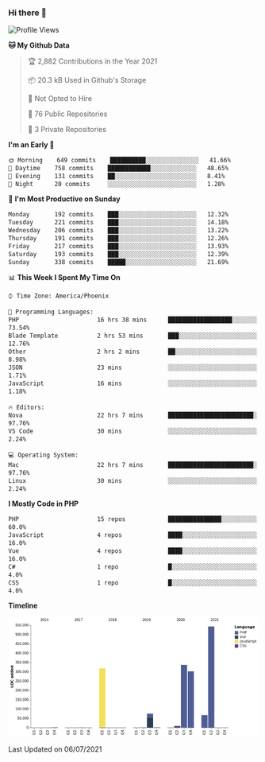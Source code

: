 ### Hi there 👋

<!--START_SECTION:waka-->
![Profile Views](http://img.shields.io/badge/Profile%20Views-7-blue)

**🐱 My Github Data** 

> 🏆 2,882 Contributions in the Year 2021
 > 
> 📦 20.3 kB Used in Github's Storage 
 > 
> 🚫 Not Opted to Hire
 > 
> 📜 76 Public Repositories 
 > 
> 🔑 3 Private Repositories  
 > 
**I'm an Early 🐤** 

```text
🌞 Morning    649 commits    ██████████░░░░░░░░░░░░░░░   41.66% 
🌆 Daytime    758 commits    ████████████░░░░░░░░░░░░░   48.65% 
🌃 Evening    131 commits    ██░░░░░░░░░░░░░░░░░░░░░░░   8.41% 
🌙 Night      20 commits     ░░░░░░░░░░░░░░░░░░░░░░░░░   1.28%

```
📅 **I'm Most Productive on Sunday** 

```text
Monday       192 commits    ███░░░░░░░░░░░░░░░░░░░░░░   12.32% 
Tuesday      221 commits    ███░░░░░░░░░░░░░░░░░░░░░░   14.18% 
Wednesday    206 commits    ███░░░░░░░░░░░░░░░░░░░░░░   13.22% 
Thursday     191 commits    ███░░░░░░░░░░░░░░░░░░░░░░   12.26% 
Friday       217 commits    ███░░░░░░░░░░░░░░░░░░░░░░   13.93% 
Saturday     193 commits    ███░░░░░░░░░░░░░░░░░░░░░░   12.39% 
Sunday       338 commits    █████░░░░░░░░░░░░░░░░░░░░   21.69%

```


📊 **This Week I Spent My Time On** 

```text
⌚︎ Time Zone: America/Phoenix

💬 Programming Languages: 
PHP                      16 hrs 38 mins      ██████████████████░░░░░░░   73.54% 
Blade Template           2 hrs 53 mins       ███░░░░░░░░░░░░░░░░░░░░░░   12.76% 
Other                    2 hrs 2 mins        ██░░░░░░░░░░░░░░░░░░░░░░░   8.98% 
JSON                     23 mins             ░░░░░░░░░░░░░░░░░░░░░░░░░   1.71% 
JavaScript               16 mins             ░░░░░░░░░░░░░░░░░░░░░░░░░   1.18%

🔥 Editors: 
Nova                     22 hrs 7 mins       ████████████████████████░   97.76% 
VS Code                  30 mins             ░░░░░░░░░░░░░░░░░░░░░░░░░   2.24%

💻 Operating System: 
Mac                      22 hrs 7 mins       ████████████████████████░   97.76% 
Linux                    30 mins             ░░░░░░░░░░░░░░░░░░░░░░░░░   2.24%

```

**I Mostly Code in PHP** 

```text
PHP                      15 repos            ███████████████░░░░░░░░░░   60.0% 
JavaScript               4 repos             ████░░░░░░░░░░░░░░░░░░░░░   16.0% 
Vue                      4 repos             ████░░░░░░░░░░░░░░░░░░░░░   16.0% 
C#                       1 repo              █░░░░░░░░░░░░░░░░░░░░░░░░   4.0% 
CSS                      1 repo              █░░░░░░░░░░░░░░░░░░░░░░░░   4.0%

```


**Timeline**

![Chart not found](https://raw.githubusercontent.com/mikebronner/mikebronner/master/charts/bar_graph.png) 


 Last Updated on 06/07/2021
<!--END_SECTION:waka-->

<!--
**mikebronner/mikebronner** is a ✨ _special_ ✨ repository because its `README.md` (this file) appears on your GitHub profile.

Here are some ideas to get you started:

- 🔭 I’m currently working on ...
- 🌱 I’m currently learning ...
- 👯 I’m looking to collaborate on ...
- 🤔 I’m looking for help with ...
- 💬 Ask me about ...
- 📫 How to reach me: ...
- 😄 Pronouns: ...
- ⚡ Fun fact: ...
-->
